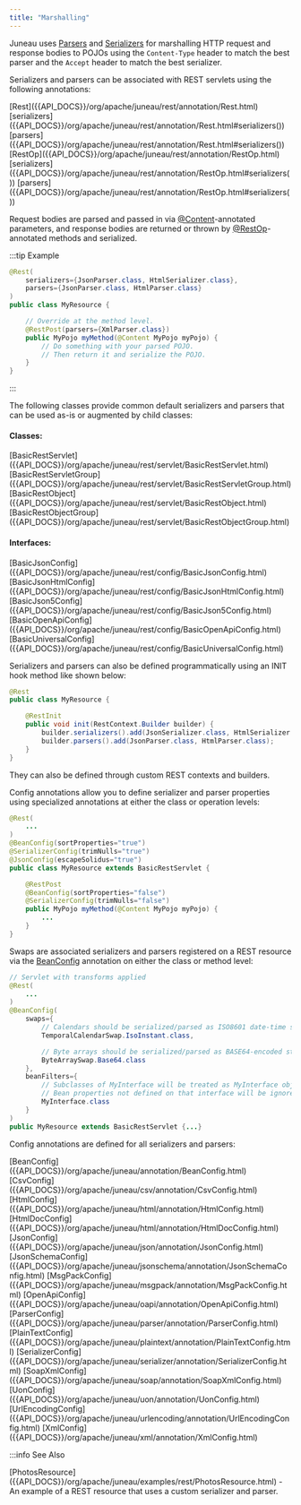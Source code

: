 ```yaml
---
title: "Marshalling"
---
```


Juneau uses [Parsers]({{API_DOCS}}/org/apache/juneau/parser/Parser.html) and [Serializers]({{API_DOCS}}/org/apache/juneau/serializer/Serializer.html) for marshalling HTTP request and response bodies to POJOs using the `Content-Type` header to match the best parser and the `Accept` header to match the best serializer.

Serializers and parsers can be associated with REST servlets using the following annotations:

<tree>
<node-0><java-annotation>[Rest]({{API_DOCS}}/org/apache/juneau/rest/annotation/Rest.html)</java-annotation></node-0>
<node-1><java-method-annotation>[serializers]({{API_DOCS}}/org/apache/juneau/rest/annotation/Rest.html#serializers())</java-method-annotation></node-1>
<node-1><java-method-annotation>[parsers]({{API_DOCS}}/org/apache/juneau/rest/annotation/Rest.html#serializers())</java-method-annotation></node-1>
<node-0><java-annotation>[RestOp]({{API_DOCS}}/org/apache/juneau/rest/annotation/RestOp.html)</java-annotation></node-0>
<node-1><java-method-annotation>[serializers]({{API_DOCS}}/org/apache/juneau/rest/annotation/RestOp.html#serializers())</java-method-annotation></node-1>
<node-1><java-method-annotation>[parsers]({{API_DOCS}}/org/apache/juneau/rest/annotation/RestOp.html#serializers())</java-method-annotation></node-1>
</tree>

Request bodies are parsed and passed in via [@Content]({{API_DOCS}}/org/apache/juneau/http/annotation/Content.html)-annotated parameters, and response bodies are returned or thrown by [@RestOp]({{API_DOCS}}/org/apache/juneau/rest/annotation/RestOp.html)-annotated methods and serialized.

:::tip Example
```java
@Rest(
    serializers={JsonParser.class, HtmlSerializer.class},
    parsers={JsonParser.class, HtmlParser.class}
)
public class MyResource {

    // Override at the method level.
    @RestPost(parsers={XmlParser.class})
    public MyPojo myMethod(@Content MyPojo myPojo) {
        // Do something with your parsed POJO.
        // Then return it and serialize the POJO.
    }
}
```
:::

The following classes provide common default serializers and parsers that can be
used as-is or augmented by child classes:

#### Classes:

<tree>
<node-0><java-abstract-class>[BasicRestServlet]({{API_DOCS}}/org/apache/juneau/rest/servlet/BasicRestServlet.html)</java-abstract-class></node-0>
<node-0><java-abstract-class>[BasicRestServletGroup]({{API_DOCS}}/org/apache/juneau/rest/servlet/BasicRestServletGroup.html)</java-abstract-class></node-0>
<node-0><java-abstract-class>[BasicRestObject]({{API_DOCS}}/org/apache/juneau/rest/servlet/BasicRestObject.html)</java-abstract-class></node-0>
<node-0><java-abstract-class>[BasicRestObjectGroup]({{API_DOCS}}/org/apache/juneau/rest/servlet/BasicRestObjectGroup.html)</java-abstract-class></node-0>
</tree>

#### Interfaces:

<tree>
<node-0><java-interface>[BasicJsonConfig]({{API_DOCS}}/org/apache/juneau/rest/config/BasicJsonConfig.html)</java-interface></node-0>
<node-0><java-interface>[BasicJsonHtmlConfig]({{API_DOCS}}/org/apache/juneau/rest/config/BasicJsonHtmlConfig.html)</java-interface></node-0>
<node-0><java-interface>[BasicJson5Config]({{API_DOCS}}/org/apache/juneau/rest/config/BasicJson5Config.html)</java-interface></node-0>
<node-0><java-interface>[BasicOpenApiConfig]({{API_DOCS}}/org/apache/juneau/rest/config/BasicOpenApiConfig.html)</java-interface></node-0>
<node-0><java-interface>[BasicUniversalConfig]({{API_DOCS}}/org/apache/juneau/rest/config/BasicUniversalConfig.html)</java-interface></node-0>
</tree>

Serializers and parsers can also be defined programmatically using an INIT hook method like shown below:

```java
@Rest
public class MyResource {

    @RestInit
    public void init(RestContext.Builder builder) {
        builder.serializers().add(JsonSerializer.class, HtmlSerializer.class);
        builder.parsers().add(JsonParser.class, HtmlParser.class);
    }
}
```

They can also be defined through custom REST contexts and builders.

Config annotations allow you to define serializer and parser properties using specialized annotations at either the
class or operation levels:

```java
@Rest(
    ...
)
@BeanConfig(sortProperties="true")
@SerializerConfig(trimNulls="true")
@JsonConfig(escapeSolidus="true")
public class MyResource extends BasicRestServlet {

    @RestPost
    @BeanConfig(sortProperties="false")
    @SerializerConfig(trimNulls="false")
    public MyPojo myMethod(@Content MyPojo myPojo) {
        ...
    }
}
```

Swaps are associated serializers and parsers registered on a REST resource via the [BeanConfig]({{API_DOCS}}/org/apache/juneau/annotation/BeanConfig.html) annotation on either the class or method level:

```java
// Servlet with transforms applied
@Rest(
    ...
)
@BeanConfig(
    swaps={
        // Calendars should be serialized/parsed as ISO8601 date-time strings
        TemporalCalendarSwap.IsoInstant.class,

        // Byte arrays should be serialized/parsed as BASE64-encoded strings
        ByteArraySwap.Base64.class
    },
    beanFilters={
        // Subclasses of MyInterface will be treated as MyInterface objects.
        // Bean properties not defined on that interface will be ignored.
        MyInterface.class
    }
)
public MyResource extends BasicRestServlet {...}
```

Config annotations are defined for all serializers and parsers:

<tree>
<node-0><java-annotation>[BeanConfig]({{API_DOCS}}/org/apache/juneau/annotation/BeanConfig.html)</java-annotation></node-0>
<node-0><java-annotation>[CsvConfig]({{API_DOCS}}/org/apache/juneau/csv/annotation/CsvConfig.html)</java-annotation></node-0>
<node-0><java-annotation>[HtmlConfig]({{API_DOCS}}/org/apache/juneau/html/annotation/HtmlConfig.html)</java-annotation></node-0>
<node-0><java-annotation>[HtmlDocConfig]({{API_DOCS}}/org/apache/juneau/html/annotation/HtmlDocConfig.html)</java-annotation></node-0>
<node-0><java-annotation>[JsonConfig]({{API_DOCS}}/org/apache/juneau/json/annotation/JsonConfig.html)</java-annotation></node-0>
<node-0><java-annotation>[JsonSchemaConfig]({{API_DOCS}}/org/apache/juneau/jsonschema/annotation/JsonSchemaConfig.html)</java-annotation></node-0>
<node-0><java-annotation>[MsgPackConfig]({{API_DOCS}}/org/apache/juneau/msgpack/annotation/MsgPackConfig.html)</java-annotation></node-0>
<node-0><java-annotation>[OpenApiConfig]({{API_DOCS}}/org/apache/juneau/oapi/annotation/OpenApiConfig.html)</java-annotation></node-0>
<node-0><java-annotation>[ParserConfig]({{API_DOCS}}/org/apache/juneau/parser/annotation/ParserConfig.html)</java-annotation></node-0>
<node-0><java-annotation>[PlainTextConfig]({{API_DOCS}}/org/apache/juneau/plaintext/annotation/PlainTextConfig.html)</java-annotation></node-0>
<node-0><java-annotation>[SerializerConfig]({{API_DOCS}}/org/apache/juneau/serializer/annotation/SerializerConfig.html)</java-annotation></node-0>
<node-0><java-annotation>[SoapXmlConfig]({{API_DOCS}}/org/apache/juneau/soap/annotation/SoapXmlConfig.html)</java-annotation></node-0>
<node-0><java-annotation>[UonConfig]({{API_DOCS}}/org/apache/juneau/uon/annotation/UonConfig.html)</java-annotation></node-0>
<node-0><java-annotation>[UrlEncodingConfig]({{API_DOCS}}/org/apache/juneau/urlencoding/annotation/UrlEncodingConfig.html)</java-annotation></node-0>
<node-0><java-annotation>[XmlConfig]({{API_DOCS}}/org/apache/juneau/xml/annotation/XmlConfig.html)</java-annotation></node-0>
</tree>

:::info See Also

<tree>
<node-0><java-class>[PhotosResource]({{API_DOCS}}/org/apache/juneau/examples/rest/PhotosResource.html)</java-class> - An example of a REST resource that uses a custom serializer and parser.</node-0>
</tree>